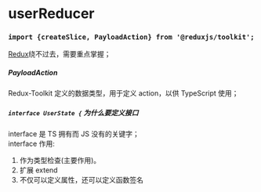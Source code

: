 # userReducer

### `import {createSlice, PayloadAction} from '@reduxjs/toolkit';`

[Redux](../../../modules.md#redux)绕不过去，需要重点掌握；

##### PayloadAction

Redux-Toolkit 定义的数据类型，用于定义 action，以供 TypeScript 使用；

##### `interface UserState {` 为什么要定义接口

interface 是 TS 拥有而 JS 没有的关键字；  
interface 作用:

1. 作为类型检查(主要作用)。
2. 扩展 extend
3. 不仅可以定义属性，还可以定义函数签名
